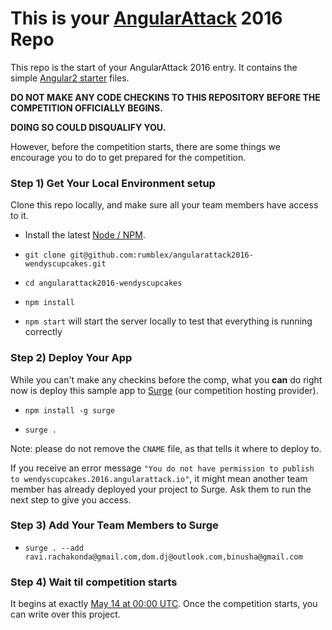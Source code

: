 # This is your [AngularAttack](https://www.angularattack.com) 2016 Repo

This repo is the start of your AngularAttack 2016 entry. It contains the simple [Angular2 starter](https://angular.io/docs/ts/latest/quickstart.html) files.

**DO NOT MAKE ANY CODE CHECKINS TO THIS REPOSITORY BEFORE THE COMPETITION OFFICIALLY BEGINS.**

**DOING SO COULD DISQUALIFY YOU.**


However, before the competition starts, there are some things we encourage you to do to get prepared for the competition.


### Step 1) Get Your Local Environment setup

Clone this repo locally, and make sure all your team members have access to it.

* Install the latest [Node / NPM](https://nodejs.org).

* `git clone git@github.com:rumblex/angularattack2016-wendyscupcakes.git`

* `cd angularattack2016-wendyscupcakes`

* `npm install`

* `npm start` will start the server locally to test that everything is running correctly


### Step 2) Deploy Your App

While you can't make any checkins before the comp, what you **can** do right now is deploy this sample app to [Surge](https://surge.sh) (our competition hosting provider).

* `npm install -g surge`

* `surge .`

Note: please do not remove the `CNAME` file, as that tells it where to deploy to.

If you receive an error message `"You do not have permission to publish to wendyscupcakes.2016.angularattack.io"`, it might mean another team member has already deployed your project to Surge. Ask them to run the next step to give you access.

### Step 3) Add Your Team Members to Surge

* `surge . --add ravi.rachakonda@gmail.com,dom.dj@outlook.com,binusha@gmail.com`


### Step 4) Wait til competition starts

It begins at exactly [May 14 at 00:00 UTC](https://www.wolframalpha.com/input/?i=May+14,+2016+0:00+UTC). Once the competition starts,   you can write over this project.

